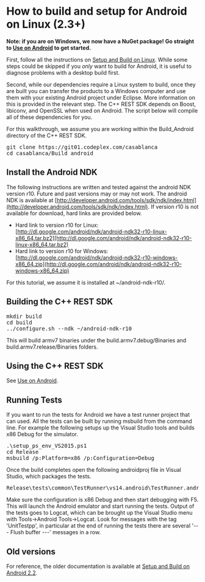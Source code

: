 # How to build and setup for Android on Linux (2.3+)

**Note: if you are on Windows, we now have a NuGet package! Go straight to [Use on Android](https://casablanca.codeplex.com/wikipage?title=Use%20on%20Android&referringTitle=Setup%20and%20Build%20on%20Android) to get started.**  

First, follow all the instructions on [Setup and Build on Linux](https://casablanca.codeplex.com/wikipage?title=Setup%20and%20Build%20on%20Linux&referringTitle=Setup%20and%20Build%20on%20Android). While some steps could be skipped if you _only_ want to build for Android, it is useful to diagnose problems with a desktop build first.  

Second, while our dependencies require a Linux system to build, once they are built you can transfer the products to a Windows computer and use them with your existing Android project under Eclipse. More information on this is provided in the relevant step. The C++ REST SDK depends on Boost, libiconv, and OpenSSL when used on Android. The script below will compile all of these dependencies for you.  

For this walkthrough, we assume you are working within the <span class="codeInline">Build_Android</span> directory of the C++ REST SDK.  

<pre>git clone https://git01.codeplex.com/casablanca
cd casablanca/Build_android
</pre>

## Install the Android NDK

The following instructions are written and tested against the android NDK version r10\. Future and past versions may or may not work. The android NDK is available at [http://developer.android.com/tools/sdk/ndk/index.html](http://developer.android.com/tools/sdk/ndk/index.html). If version r10 is not available for download, hard links are provided below.  

*   Hard link to version r10 for Linux: [http://dl.google.com/android/ndk/android-ndk32-r10-linux-x86_64.tar.bz2](http://dl.google.com/android/ndk/android-ndk32-r10-linux-x86_64.tar.bz2)
*   Hard link to version r10 for Windows: [http://dl.google.com/android/ndk/android-ndk32-r10-windows-x86_64.zip](http://dl.google.com/android/ndk/android-ndk32-r10-windows-x86_64.zip)

For this tutorial, we assume it is installed at <span class="codeInline">~/android-ndk-r10/</span>.  

## Building the C++ REST SDK

<pre>mkdir build
cd build
../configure.sh --ndk ~/android-ndk-r10
</pre>

This will build armv7 binaries under the <span class="codeInline">build.armv7.debug/Binaries</span> and <span class="codeInline">build.armv7.release/Binaries</span> folders.  

## Using the C++ REST SDK

See [Use on Android](https://casablanca.codeplex.com/wikipage?title=Use%20on%20Android&referringTitle=Setup%20and%20Build%20on%20Android).  

## Running Tests

If you want to run the tests for Android we have a test runner project that can used. All the tests can be built by running msbuild from the command line. For example the following setups up the Visual Studio tools and builds x86 Debug for the simulator.  

<pre>.\setup_ps_env_VS2015.ps1
cd Release
msbuild /p:Platform=x86 /p:Configuration=Debug
</pre>

Once the build completes open the following androidproj file in Visual Studio, which packages the tests.  

<pre>Release\tests\common\TestRunner\vs14.android\TestRunner.android.Packaging\TestRunner.android.Packaging.androidproj
</pre>

Make sure the configuration is x86 Debug and then start debugging with F5\. This will launch the Android emulator and start running the tests. Output of the tests goes to Logcat, which can be brought up the Visual Studio menu with Tools->Android Tools->Logcat. Look for messages with the tag 'UnitTestpp', in particular at the end of running the tests there are several '--- Flush buffer ---' messages in a row.  

## Old versions

For reference, the older documentation is available at [Setup and Build on Android 2.2](https://casablanca.codeplex.com/wikipage?title=Setup%20and%20Build%20on%20Android%202.2&referringTitle=Setup%20and%20Build%20on%20Android).